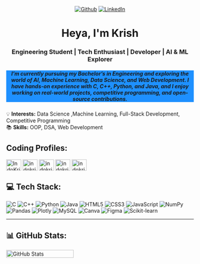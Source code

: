 <div >

 


<p align="center">
 <a href="https://github.com/IndoKris" target="_blank"><img alt="Github" src="https://img.shields.io/badge/GitHub-%2312100E.svg?&style=for-the-badge&logo=Github&logoColor=white" /></a> 
 <a href="https://www.linkedin.com/in/krish-kumar-083756334" target="_blank"><img alt="LinkedIn" src="https://img.shields.io/badge/linkedin-%230077B5.svg?&style=for-the-badge&logo=linkedin&logoColor=white" /></a>

</p>
 
</p>
<div> 


<h1 align="center"> Heya, I'm Krish </h1>

<h3 align="center"> Engineering Student | Tech Enthusiast | Developer | AI & ML Explorer </h3>

<h5 align= "center" style="background-color:DodgerBlue;">I’m currently pursuing my Bachelor’s in Engineering and exploring the world of AI, Machine Learning, Data Science, and Web Development. I have hands-on experience with C, C++, Python, and Java, and I enjoy working on real-world projects, competitive programming, and open-source contributions.  </h5>

💡 **Interests:** Data Science ,Machine Learning, Full-Stack Development,  Competitive Programming  
📚 **Skills:** OOP, DSA, Web Development
## Coding Profiles:

<p align="left">
 <a href="https://www.leetcode.com/IndoKris" target="blank"><img align="center" src="https://raw.githubusercontent.com/rahuldkjain/github-profile-readme-generator/master/src/images/icons/Social/leet-code.svg" alt="IndoKris" height="30" width="40" /></a>
 <a href="https://auth.geeksforgeeks.org/user/indokris" target="blank"><img align="center" src="https://raw.githubusercontent.com/rahuldkjain/github-profile-readme-generator/master/src/images/icons/Social/geeks-for-geeks.svg" alt="indokris" height="30" width="40" /></a>
 <a href="https://codeforces.com/profile/indokris" target="blank"><img align="center" src="https://raw.githubusercontent.com/rahuldkjain/github-profile-readme-generator/master/src/images/icons/Social/codeforces.svg" alt="indokris" height="30" width="40" /></a>
<a href="https://www.hackerrank.com/indokrisgraphics" target="blank"><img align="center" src="https://raw.githubusercontent.com/rahuldkjain/github-profile-readme-generator/master/src/images/icons/Social/hackerrank.svg" alt="indokrisgraphics" height="30" width="40" /></a>
<a href="https://www.codechef.com/users/indokris" target="blank"><img align="center" src="https://cdn.jsdelivr.net/npm/simple-icons@3.1.0/icons/codechef.svg" alt="indokris" height="30" width="40" /></a>
</p>


## 💻 Tech Stack:

![C](https://img.shields.io/badge/C-00599C?style=for-the-badge&logo=c&logoColor=white)
![C++](https://img.shields.io/badge/C++-00599C?style=for-the-badge&logo=c%2B%2B&logoColor=white)
![Python](https://img.shields.io/badge/Python-3776AB?style=for-the-badge&logo=python&logoColor=white)
![Java](https://img.shields.io/badge/Java-ED8B00?style=for-the-badge&logo=java&logoColor=white)
![HTML5](https://img.shields.io/badge/HTML5-E34F26?style=for-the-badge&logo=html5&logoColor=white)
![CSS3](https://img.shields.io/badge/CSS3-1572B6?style=for-the-badge&logo=css3&logoColor=white)
![JavaScript](https://img.shields.io/badge/JavaScript-F7DF1E?style=for-the-badge&logo=javascript&logoColor=black)
![NumPy](https://img.shields.io/badge/numpy-%23013243.svg?style=for-the-badge&logo=numpy&logoColor=white) 
![Pandas](https://img.shields.io/badge/pandas-%23150458.svg?style=for-the-badge&logo=pandas&logoColor=white) 
![Plotly](https://img.shields.io/badge/Plotly-%233F4F75.svg?style=for-the-badge&logo=plotly&logoColor=white) 
![MySQL](https://img.shields.io/badge/MySQL-4479A1?style=for-the-badge&logo=mysql&logoColor=white)
![Canva](https://img.shields.io/badge/Canva-%2300C4CC.svg?style=for-the-badge&logo=Canva&logoColor=white)
![Figma](https://img.shields.io/badge/Figma-F24E1E?style=for-the-badge&logo=figma&logoColor=white)
![Scikit-learn](https://img.shields.io/badge/Scikit--learn-F7931E?style=for-the-badge&logo=scikit-learn&logoColor=white)

---

## 📊 GitHub Stats:
<div style="display: flex; align-items: center; justify-content: space-between; gap: 30px;">
  <img src="https://github-readme-stats.vercel.app/api?username=IndoKris&show_icons=true&theme=radical" alt="GitHub Stats" width="60%"> 
</div>

